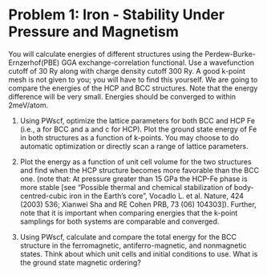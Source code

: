 # Problem 1: Iron - Stability Under Pressure and Magnetism 

You will calculate energies of different structures using the Perdew-Burke-Ernzerhof(PBE) GGA exchange-correlation functional. Use a wavefunction cutoff of 30 Ry along with charge density cutoff 300 Ry. A good k-point mesh is not given to you; you will have to find this yourself. We are going to compare the energies of the HCP and BCC structures. Note that the energy difference will be very small. Energies should be converged to within 2meV/atom.

1. Using PWscf, optimize the lattice parameters for both BCC and HCP Fe (i.e., a for BCC and a and c for HCP). Plot the ground state energy of Fe in both structures as a function of k-points. You may choose to do automatic optimization or directly scan a range of lattice parameters.

2. Plot the energy as a function of unit cell volume for the two structures and find when the HCP structure becomes more favorable than the BCC one. (note that: At pressure greater than 15 GPa the HCP-Fe phase is more stable [see “Possible thermal and chemical stabilization of body-centred-cubic iron in the Earth’s core”, Vocadlo L. et al. Nature, 424 (2003) 536; Xianwei Sha and RE Cohen PRB, 73 (06) 104303]). Further, note that it is important when comparing energies that the k-point samplings for both systems are comparable and converged.


3. Using PWscf, calculate and compare the total energy for the BCC structure in the ferromagnetic, antiferro-magnetic, and nonmagnetic states. Think about which unit cells and initial conditions to use. What is the ground state magnetic ordering?
